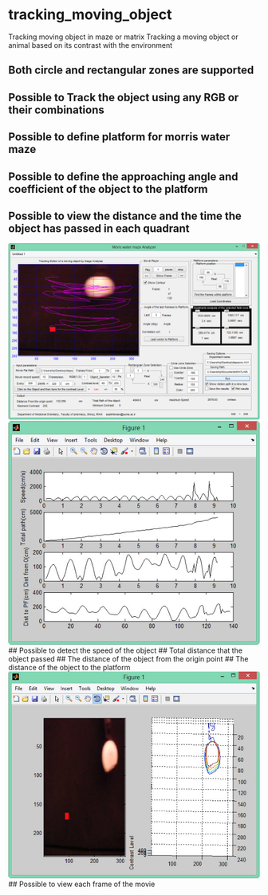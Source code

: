 # tracking_moving_object
Tracking moving object in maze or matrix
Tracking a moving object or animal based on its contrast with the environment

## Both circle and rectangular zones are supported
## Possible to Track the object using any RGB or their combinations
## Possible to define platform for morris water maze
## Possible to define the approaching angle and coefficient of the object to the platform
## Possible to view the distance and the time the object has passed in each quadrant


<img src="https://github.com/amir1715/tracking_moving_object/blob/main/Fig1.jpg" width="800">



<img src="https://github.com/amir1715/tracking_moving_object/blob/main/Fig2.jpg" width="800">
## Possible to detect the speed of the object
## Total distance that the object passed
## The distance of the object from the origin point
## The distance of the object to the platform


<img src="https://github.com/amir1715/tracking_moving_object/blob/main/Fig3.jpg" width="800">
## Possible to view each frame of the movie
